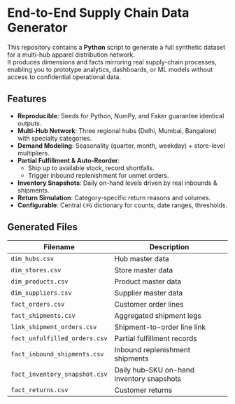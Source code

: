 # End-to-End Supply Chain Data Generator

This repository contains a **Python** script to generate a full synthetic dataset for a multi-hub apparel distribution network.  
It produces dimensions and facts mirroring real supply-chain processes, enabling you to prototype analytics, dashboards, or ML models without access to confidential operational data.

## Features

- **Reproducible**: Seeds for Python, NumPy, and Faker guarantee identical outputs.
- **Multi-Hub Network**: Three regional hubs (Delhi, Mumbai, Bangalore) with specialty categories.
- **Demand Modeling**: Seasonality (quarter, month, weekday) + store-level multipliers.
- **Partial Fulfillment & Auto-Reorder**:
  - Ship up to available stock, record shortfalls.
  - Trigger inbound replenishment for unmet orders.
- **Inventory Snapshots**: Daily on-hand levels driven by real inbounds & shipments.
- **Return Simulation**: Category-specific return reasons and volumes.
- **Configurable**: Central `CFG` dictionary for counts, date ranges, thresholds.

## Generated Files

| Filename                      | Description                               |
| ----------------------------- | ----------------------------------------- |
| `dim_hubs.csv`                | Hub master data                           |
| `dim_stores.csv`              | Store master data                         |
| `dim_products.csv`            | Product master data                       |
| `dim_suppliers.csv`           | Supplier master data                      |
| `fact_orders.csv`             | Customer order lines                      |
| `fact_shipments.csv`          | Aggregated shipment legs                  |
| `link_shipment_orders.csv`    | Shipment-to-order line link               |
| `fact_unfulfilled_orders.csv` | Partial fulfillment records               |
| `fact_inbound_shipments.csv`  | Inbound replenishment shipments           |
| `fact_inventory_snapshot.csv` | Daily hub–SKU on-hand inventory snapshots |
| `fact_returns.csv`            | Customer returns                          |
